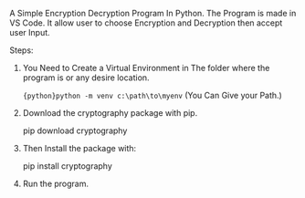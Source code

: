 A Simple Encryption Decryption Program In Python.
The Program is made in VS Code.
It allow user to choose Encryption and Decryption then accept user Input.

Steps:
1. You Need to Create a Virtual Environment in The folder where the program is or any desire location.

   ```{python}python -m venv c:\path\to\myenv``` (You Can Give your Path.)

2. Download the cryptography package with pip.

      pip download cryptography

3. Then Install the package with:

   pip install cryptography

4. Run the program.
